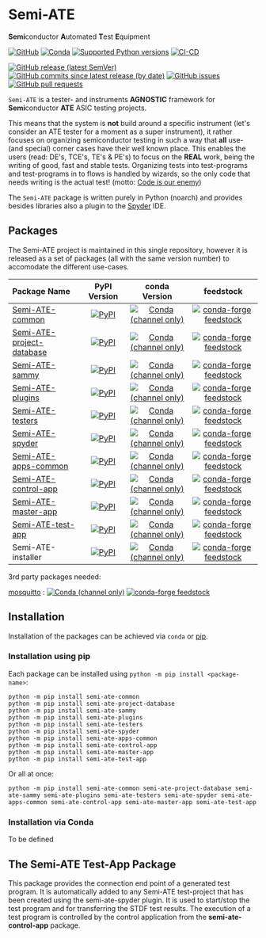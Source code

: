 # Semi-ATE

**Semi**conductor **A**utomated **T**est **E**quipment

[![GitHub](https://img.shields.io/github/license/Semi-ATE/Semi-ATE?color=black)](https://github.com/Semi-ATE/Semi-ATE/blob/master/LICENSE.txt)
[![Conda](https://img.shields.io/conda/pn/conda-forge/starz?color=black)](https://www.lifewire.com/what-is-noarch-package-2193808)
[![Supported Python versions](https://img.shields.io/badge/python-%3E%3D3.8-black)](https://www.python.org/downloads/)
[![CI-CD](https://github.com/Semi-ATE/Semi-ATE/workflows/CI-CD/badge.svg)](https://github.com/Semi-ATE/Semi-ATE/actions/workflows/CICD.yml?query=workflow%3ACD)

[![GitHub release (latest SemVer)](https://img.shields.io/github/v/release/Semi-ATE/Semi-ATE?color=blue&label=GitHub&sort=semver)](https://github.com/Semi-ATE/Semi-ATE/releases/latest)
[![GitHub commits since latest release (by date)](https://img.shields.io/github/commits-since/Semi-ATE/Semi-ATE/latest)](https://github.com/Semi-ATE/Semi-ATE)
[![GitHub issues](https://img.shields.io/github/issues/Semi-ATE/Semi-ATE)](https://github.com/Semi-ATE/Semi-ATE/issues)
[![GitHub pull requests](https://img.shields.io/github/issues-pr/Semi-ATE/Semi-ATE)](https://github.com/Semi-ATE/Semi-ATE/pulls)

`Semi-ATE` is a tester- and instruments **AGNOSTIC** framework for **Semi**conductor **ATE** ASIC testing projects.

This means that the system is **not** build around a specific instrument (let's consider an ATE tester for a moment as a super instrument), it rather focuses on
organizing semiconductor testing in such a way that **all** use- (and special) corner cases have their well known place. This enables the users (read: DE's, TCE's, TE's & PE's) to focus on the **REAL** work, being the writing of good, fast and stable tests. Organizing tests into test-programs and test-programs in to flows is handled by wizards, so the only code that needs writing is the actual test! (motto: [Code is our enemy](http://www.skrenta.com/2007/05/code_is_our_enemy.html))

The `Semi-ATE` package is written purely in Python (noarch) and provides besides libraries also a plugin to the [Spyder](https://www.spyder-ide.org/) IDE.

## Packages

The Semi-ATE project is maintained in this single repository, however it is released as a set of packages (all with the same version number) to accomodate the different use-cases.

| Package Name              | PyPI Version | conda Version | feedstock |
|:------------------------- |:----:|:-----------:|:---------:|
| [Semi-ATE-common](https://github.com/conda-forge/staged-recipes/pull/18605) | [![PyPI](https://img.shields.io/pypi/v/Semi-ATE-Common?color=blue&label=PyPI)](https://pypi.org/project/Semi-ATE-common/) | [![Conda (channel only)](https://img.shields.io/conda/vn/conda-forge/Semi-ATE-Common?color=blue&label=conda-forge)](https://anaconda.org/conda-forge/semi-ate-common) | [![conda-forge feedstock](https://img.shields.io/github/issues-pr/conda-forge/Semi-ATE-Common-feedstock?label=feedstock)](https://github.com/conda-forge/Semi-ATE-Common-feedstock) | 
| [Semi-ATE-project-database](https://github.com/conda-forge/staged-recipes/pull/18801) |[![PyPI](https://img.shields.io/pypi/v/Semi-ATE-project-database?color=blue&label=PyPI)](https://pypi.org/project/Semi-ATE-project-database/) | [![Conda (channel only)](https://img.shields.io/conda/vn/conda-forge/Semi-ATE-project-database?color=blue&label=conda-forge)](https://anaconda.org/conda-forge/semi-ate-project-database) | [![conda-forge feedstock](https://img.shields.io/github/issues-pr/conda-forge/Semi-ATE-project-database-feedstock?label=feedstock)](https://github.com/conda-forge/Semi-ATE-project-database-feedstock) |
| [Semi-ATE-sammy](https://github.com/conda-forge/staged-recipes/pull/18814) | [![PyPI](https://img.shields.io/pypi/v/Semi-ATE-sammy?color=blue&label=PyPI)](https://pypi.org/project/Semi-ATE-sammy/) | [![Conda (channel only)](https://img.shields.io/conda/vn/conda-forge/Semi-ATE-sammy?color=blue&label=conda-forge)](https://anaconda.org/conda-forge/semi-ate-sammy) | [![conda-forge feedstock](https://img.shields.io/github/issues-pr/conda-forge/Semi-ATE-sammy-feedstock?label=feedstock)](https://github.com/conda-forge/Semi-ATE-sammy-feedstock) |
| [Semi-ATE-plugins](https://github.com/conda-forge/staged-recipes/pull/18815) | [![PyPI](https://img.shields.io/pypi/v/Semi-ATE-plugins?color=blue&label=PyPI)](https://pypi.org/project/Semi-ATE-plugins/) | [![Conda (channel only)](https://img.shields.io/conda/vn/conda-forge/Semi-ATE-plugins?color=blue&label=conda-forge)](https://anaconda.org/conda-forge/semi-ate-plugins) | [![conda-forge feedstock](https://img.shields.io/github/issues-pr/conda-forge/Semi-ATE-plugins-feedstock?label=feedstock)](https://github.com/conda-forge/Semi-ATE-plugins-feedstock) |
| [Semi-ATE-testers](https://github.com/conda-forge/staged-recipes/pull/18852) | [![PyPI](https://img.shields.io/pypi/v/Semi-ATE-testers?color=blue&label=PyPI)](https://pypi.org/project/Semi-ATE-testers/) | [![Conda (channel only)](https://img.shields.io/conda/vn/conda-forge/Semi-ATE-testers?color=blue&label=conda-forge)](https://anaconda.org/conda-forge/semi-ate-testers) | [![conda-forge feedstock](https://img.shields.io/github/issues-pr/conda-forge/Semi-ATE-testers-feedstock?label=feedstock)](https://github.com/conda-forge/Semi-ATE-testers-feedstock) |
| [Semi-ATE-spyder](https://github.com/conda-forge/staged-recipes/pull/18853) | [![PyPI](https://img.shields.io/pypi/v/Semi-ATE-spyder?color=blue&label=PyPI)](https://pypi.org/project/Semi-ATE-spyder/) | [![Conda (channel only)](https://img.shields.io/conda/vn/conda-forge/Semi-ATE-spyder?color=blue&label=conda-forge)](https://anaconda.org/conda-forge/semi-ate-spyder) | [![conda-forge feedstock](https://img.shields.io/github/issues-pr/conda-forge/Semi-ATE-spyder-feedstock?label=feedstock)](https://github.com/conda-forge/Semi-ATE-spyder-feedstock) |
| [Semi-ATE-apps-common](https://github.com/conda-forge/staged-recipes/pull/18854) | [![PyPI](https://img.shields.io/pypi/v/Semi-ATE-apps-common?color=blue&label=PyPI)](https://pypi.org/project/Semi-ATE-apps-common/) | [![Conda (channel only)](https://img.shields.io/conda/vn/conda-forge/Semi-ATE-apps-common?color=blue&label=conda-forge)](https://anaconda.org/conda-forge/semi-ate-apps-common) | [![conda-forge feedstock](https://img.shields.io/github/issues-pr/conda-forge/Semi-ATE-apps-common-feedstock?label=feedstock)](https://github.com/conda-forge/Semi-ATE-apps-common-feedstock) |
| [Semi-ATE-control-app](https://github.com/conda-forge/staged-recipes/pull/18855) | [![PyPI](https://img.shields.io/pypi/v/Semi-ATE-control-app?color=blue&label=PyPI)](https://pypi.org/project/Semi-ATE-control-app/) | [![Conda (channel only)](https://img.shields.io/conda/vn/conda-forge/Semi-ATE-control-app?color=blue&label=conda-forge)](https://anaconda.org/conda-forge/semi-ate-control-app) | [![conda-forge feedstock](https://img.shields.io/github/issues-pr/conda-forge/Semi-ATE-control-app-feedstock?label=feedstock)](https://github.com/conda-forge/Semi-ATE-control-app-feedstock) |
| [Semi-ATE-master-app](https://github.com/conda-forge/staged-recipes/pull/18864)       | [![PyPI](https://img.shields.io/pypi/v/Semi-ATE-master-app?color=blue&label=PyPI)](https://pypi.org/project/Semi-ATE-master-app/) | [![Conda (channel only)](https://img.shields.io/conda/vn/conda-forge/Semi-ATE-master-app?color=blue&label=conda-forge)](https://anaconda.org/conda-forge/semi-ate-master-app) | [![conda-forge feedstock](https://img.shields.io/github/issues-pr/conda-forge/semi-ate-master-app-feedstock?label=feedstock)](https://github.com/conda-forge/Semi-ATE-master-app-feedstock) |
| [Semi-ATE-test-app](https://github.com/conda-forge/staged-recipes/pull/18865)         | [![PyPI](https://img.shields.io/pypi/v/Semi-ATE-test-app?color=blue&label=PyPI)](https://pypi.org/project/Semi-ATE-test-app/) | [![Conda (channel only)](https://img.shields.io/conda/vn/conda-forge/Semi-ATE-test-app?color=blue&label=conda-forge)](https://anaconda.org/conda-forge/semi-ate-test-app) | [![conda-forge feedstock](https://img.shields.io/github/issues-pr/conda-forge/Semi-ATE-test-app-feedstock?label=feedstock)](https://github.com/conda-forge/Semi-ATE-test-app-feedstock) |
| Semi-ATE-installer | [![PyPI](https://img.shields.io/pypi/v/Semi-ATE-installer?color=blue&label=PyPI)](https://pypi.org/project/Semi-ATE-installer/) | [![Conda (channel only)](https://img.shields.io/conda/vn/conda-forge/Semi-ATE-installer?color=blue&label=conda-forge)](https://anaconda.org/conda-forge/semi-ate-installer) | [![conda-forge feedstock](https://img.shields.io/github/issues-pr/conda-forge/Semi-ATE-installer?label=feedstock)](https://github.com/conda-forge/Semi-ATE-installer-feedstock) |

3rd party packages needed:

[mosquitto](https://github.com/conda-forge/staged-recipes/pull/18387) : [![Conda (channel only)](https://img.shields.io/conda/vn/conda-forge/mosquitto?color=blue&label=conda-forge)](https://anaconda.org/conda-forge/mosquitto)    [![conda-forge feedstock](https://img.shields.io/github/issues-pr/conda-forge/mosquitto-feedstock?label=feedstock)](https://github.com/conda-forge/mosquitto-feedstock) 




## Installation

Installation of the packages can be achieved via `conda` or [pip](https://packaging.python.org/en/latest/tutorials/installing-packages/#use-pip-for-installing).

### Installation using pip

Each package can be installed using `python -m pip install <package-name>`:

```Console
python -m pip install semi-ate-common
python -m pip install semi-ate-project-database
python -m pip install semi-ate-sammy
python -m pip install semi-ate-plugins
python -m pip install semi-ate-testers
python -m pip install semi-ate-spyder
python -m pip install semi-ate-apps-common
python -m pip install semi-ate-control-app
python -m pip install semi-ate-master-app
python -m pip install semi-ate-test-app
```

Or all at once:

```Console
python -m pip install semi-ate-common semi-ate-project-database semi-ate-sammy semi-ate-plugins semi-ate-testers semi-ate-spyder semi-ate-apps-common semi-ate-control-app semi-ate-master-app semi-ate-test-app
```

### Installation via Conda

To be defined
## The Semi-ATE Test-App Package

This package provides the connection end point of a generated test program. It is automatically added to any Semi-ATE test-project that has been created using the semi-ate-spyder plugin. It is used to start/stop the test program and for transferring the STDF test results. The execution of a test program is controlled by the control application from the **semi-ate-control-app** package.
